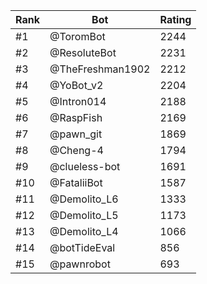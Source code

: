 Rank|Bot|Rating
---|---|---
#1|@ToromBot|2244
#2|@ResoluteBot|2231
#3|@TheFreshman1902|2212
#4|@YoBot_v2|2204
#5|@Intron014|2188
#6|@RaspFish|2169
#7|@pawn_git|1869
#8|@Cheng-4|1794
#9|@clueless-bot|1691
#10|@FataliiBot|1587
#11|@Demolito_L6|1333
#12|@Demolito_L5|1173
#13|@Demolito_L4|1066
#14|@botTideEval|856
#15|@pawnrobot|693
